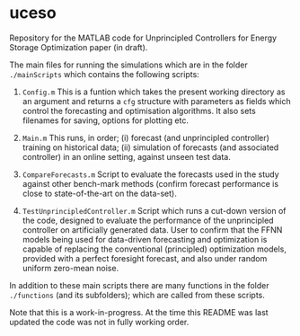 # uceso
Repository for the MATLAB code for Unprincipled Controllers for Energy Storage Optimization paper (in draft).

The main files for running the simulations which are in the folder `./mainScripts` which contains the following scripts:

1) `Config.m`
This is a funtion which takes the present working directory as an argument and returns a `cfg` structure with parameters as fields which control the forecasting and optimisation algorithms. It also sets filenames for saving, options for plotting etc.

2) `Main.m`
This runs, in order; (i) forecast (and unprincipled controller) training on historical data; (ii) simulation of forecasts (and associated controller) in an online setting, against unseen test data.

4) `CompareForecasts.m`
Script to evaluate the forecasts used in the study against other bench-mark methods (confirm forecast performance is close to state-of-the-art on the data-set).

5) `TestUnprincipledController.m`
Script which runs a cut-down version of the code, designed to evaluate the performance of the unprincipled controller on artificially generated data. User to confirm that the FFNN models being used for data-driven forecasting and optimization is capable of replacing the conventional (principled) optimization models, provided with a perfect foresight forecast, and also under random uniform zero-mean noise.

In addition to these main scripts there are many functions in the folder `./functions` (and its subfolders); which are called from these scripts.

Note that this is a work-in-progress. At the time this README was last updated the code was not in fully working order.
